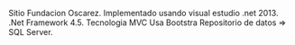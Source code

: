 Sitio Fundacion Oscarez.
Implementado usando visual estudio .net 2013.
.Net Framework 4.5.
Tecnologia MVC
Usa Bootstra
Repositorio de datos => SQL Server.
